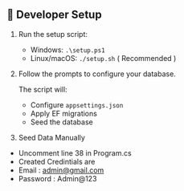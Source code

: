 ## 🔧 Developer Setup

1. Run the setup script:
   - Windows: `.\setup.ps1`
   - Linux/macOS: `./setup.sh` ( Recommended ) 

2. Follow the prompts to configure your database.

   The script will:
   - Configure `appsettings.json`
   - Apply EF migrations
   - Seed the database

3. Seed Data Manually
- Uncomment line 38 in Program.cs
- Created Credintials are
- Email : admin@gmail.com
- Password : Admin@123
